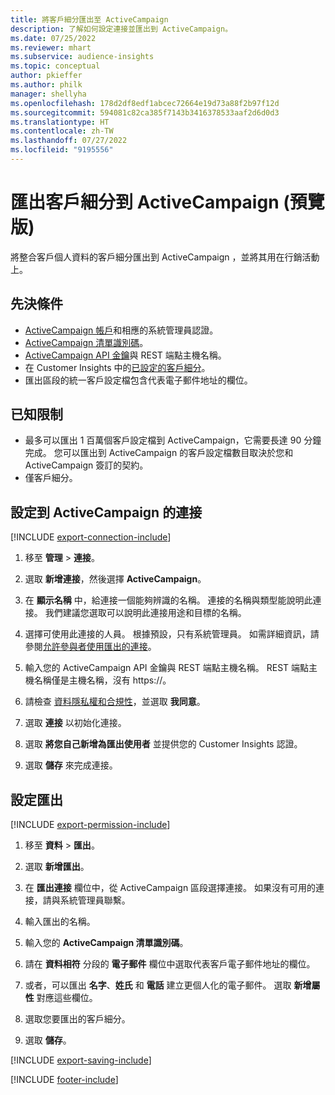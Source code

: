 ```yaml
---
title: 將客戶細分匯出至 ActiveCampaign
description: 了解如何設定連接並匯出到 ActiveCampaign。
ms.date: 07/25/2022
ms.reviewer: mhart
ms.subservice: audience-insights
ms.topic: conceptual
author: pkieffer
ms.author: philk
manager: shellyha
ms.openlocfilehash: 178d2df8edf1abcec72664e19d73a88f2b97f12d
ms.sourcegitcommit: 594081c82ca385f7143b3416378533aaf2d6d0d3
ms.translationtype: HT
ms.contentlocale: zh-TW
ms.lasthandoff: 07/27/2022
ms.locfileid: "9195556"
---
```

# <a name="export-segments-to-activecampaign-preview"></a>匯出客戶細分到 ActiveCampaign (預覽版)

將整合客戶個人資料的客戶細分匯出到 ActiveCampaign ，並將其用在行銷活動上。

## <a name="prerequisites"></a>先決條件

- [ActiveCampaign 帳戶](https://www.activecampaign.com/)和相應的系統管理員認證。
- [ActiveCampaign 清單識別碼](https://help.activecampaign.com/hc/articles/360000030559-How-to-create-a-list-in-ActiveCampaign)。
- [ActiveCampaign API 金鑰](https://help.activecampaign.com/hc/articles/207317590-Getting-started-with-the-API#how-to-obtain-your-activecampaign-api-url-and-key)與 REST 端點主機名稱。
- 在 Customer Insights 中的[已設定的客戶細分](segments.md)。
- 匯出區段的統一客戶設定檔包含代表電子郵件地址的欄位。

## <a name="known-limitations"></a>已知限制

- 最多可以匯出 1 百萬個客戶設定檔到 ActiveCampaign，它需要長達 90 分鐘完成。 您可以匯出到 ActiveCampaign 的客戶設定檔數目取決於您和 ActiveCampaign 簽訂的契約。
- 僅客戶細分。

## <a name="set-up-connection-to-activecampaign"></a>設定到 ActiveCampaign 的連接

[!INCLUDE [export-connection-include](includes/export-connection-admn.md)]

1. 移至 **管理** > **連接**。

1. 選取 **新增連接**，然後選擇 **ActiveCampaign**。

1. 在 **顯示名稱** 中，給連接一個能夠辨識的名稱。 連接的名稱與類型能說明此連接。 我們建議您選取可以說明此連接用途和目標的名稱。

1. 選擇可使用此連接的人員。 根據預設，只有系統管理員。 如需詳細資訊，請參閱[允許參與者使用匯出的連接](connections.md#allow-contributors-to-use-a-connection-for-exports)。

1. 輸入您的 ActiveCampaign API 金鑰與 REST 端點主機名稱。 REST 端點主機名稱僅是主機名稱，沒有 https://。

1. 請檢查 [資料隱私權和合規性](connections.md#data-privacy-and-compliance)，並選取 **我同意**。

1. 選取 **連接** 以初始化連接。

1. 選取 **將您自己新增為匯出使用者** 並提供您的 Customer Insights 認證。

1. 選取 **儲存** 來完成連接。

## <a name="configure-an-export"></a>設定匯出

[!INCLUDE [export-permission-include](includes/export-permission.md)]

1. 移至 **資料** > **匯出**。

1. 選取 **新增匯出**。

1. 在 **匯出連接** 欄位中，從 ActiveCampaign 區段選擇連接。 如果沒有可用的連接，請與系統管理員聯繫。

1. 輸入匯出的名稱。

1. 輸入您的 **ActiveCampaign 清單識別碼**。

1. 請在 **資料相符** 分段的 **電子郵件** 欄位中選取代表客戶電子郵件地址的欄位。

1. 或者，可以匯出 **名字**、**姓氏** 和 **電話** 建立更個人化的電子郵件。 選取 **新增屬性** 對應這些欄位。

1. 選取您要匯出的客戶細分。

1. 選取 **儲存**。

[!INCLUDE [export-saving-include](includes/export-saving.md)]

[!INCLUDE [footer-include](includes/footer-banner.md)]
